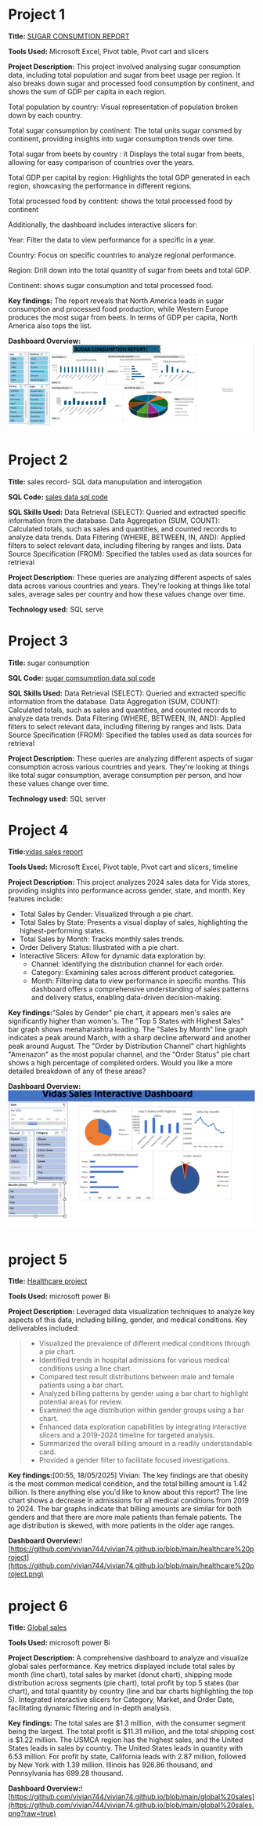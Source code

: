 # Project 1

**Title:** [SUGAR CONSUMTION REPORT](https://view.officeapps.live.com/op/view.aspx?src=https%3A%2F%2Fraw.githubusercontent.com%2Fvivian744%2Fvivian74.github.io%2Frefs%2Fheads%2Fmain%2FMY%2520DASH%2520BOARD%2520sugar_consumption_dataset.xlsx&wdOrigin=BROWSELINK)

**Tools Used:** Microsoft Excel, Pivot table, Pivot cart and slicers

**Project Description:**  This project involved analysing  sugar consumption data, including total population and sugar from beet usage per region. It also breaks down sugar and processed food consumption by continent, and shows the sum of GDP per capita in each region.

Total population by country: Visual representation of population  broken down by each country.

Total sugar consumption by continent: The total units sugar consmed by continent, providing insights into sugar consumption trends over time.

Total sugar from beets by country : it Displays the total sugar from beets, allowing for easy comparison of countries over the years.

Total GDP per capital  by region: Highlights the total GDP generated in each region, showcasing the performance in different regions.

Total processed food by contitent: shows the total processed food by continent

Additionally, the dashboard includes interactive slicers for:

Year: Filter the data to view performance for a specific in  a year.

Country: Focus on specific countries to analyze regional performance.

Region: Drill down into the total quantity of sugar from beets and total GDP.

Continent: shows sugar consumption and total processed food.
 

**Key findings:**
The report reveals that North America leads in sugar consumption and processed food production, while Western Europe produces the most sugar from beets. In terms of GDP per capita, North America also tops the list.

**Dashboard Overview:**
![SUGARCONSUMPTION](SUGARCONSUMPTION.png)

# Project 2

**Title:** sales record- SQL data manupulation and interogation

**SQL Code:** [sales data sql code](https://github.com/vivian744/vivian74.github.io/blob/main/sales_data.sql)

**SQL Skills Used:** Data Retrieval (SELECT): Queried and extracted specific information from the database.
Data Aggregation (SUM, COUNT): Calculated totals, such as sales and quantities, and counted records to analyze data trends.
Data Filtering (WHERE, BETWEEN, IN, AND): Applied filters to select relevant data, including filtering by ranges and lists.
Data Source Specification (FROM): Specified the tables used as data sources for retrieval

**Project Description:** These queries are  analyzing different aspects of sales data across various countries and years. They're looking at things like total sales, average sales per country and how these values change over time. 

**Technology used:** SQL serve

# Project 3

**Title:** sugar consumption

**SQL Code:** [sugar comsumption data sql code](https://github.com/vivian744/vivian74.github.io/blob/main/sugar_consumption.sql)

**SQL Skills Used:** Data Retrieval (SELECT): Queried and extracted specific information from the database.
Data Aggregation (SUM, COUNT): Calculated totals, such as sales and quantities, and counted records to analyze data trends.
Data Filtering (WHERE, BETWEEN, IN, AND): Applied filters to select relevant data, including filtering by ranges and lists.
Data Source Specification (FROM): Specified the tables used as data sources for retrieval


**Project Description:** These queries are  analyzing different aspects of sugar consumption across various countries and years. They're looking at things like total sugar consumption, average consumption per person, and how these values change over time. 

**Technology used:** SQL server

# Project 4

**Title:**[vidas sales report](https://view.officeapps.live.com/op/view.aspx?src=https%3A%2F%2Fraw.githubusercontent.com%2Fvivian744%2Fvivian74.github.io%2Frefs%2Fheads%2Fmain%2F03%2520-%2520Data%2520Analyst%2520Excel%2520Project.xlsx&wdOrigin=BROWSELINK)

**Tools Used:** Microsoft Excel, Pivot table, Pivot cart and slicers, timeline


**Project Description:**
This project analyzes 2024 sales data for Vida stores, providing insights into performance across gender, state, and month. Key features include:
 * Total Sales by Gender: Visualized through a pie chart.
 * Total Sales by State: Presents a visual display of sales, highlighting the highest-performing states.
 * Total Sales by Month: Tracks monthly sales trends.
 * Order Delivery Status: Illustrated with a pie chart.
 * Interactive Slicers: Allow for dynamic data exploration by:
   * Channel: Identifying the distribution channel for each order.
   * Category: Examining sales across different product categories.
   * Month: Filtering data to view performance in specific months.
This dashboard offers a comprehensive understanding of sales patterns and delivery status, enabling data-driven decision-making.

**Key findings:**"Sales by Gender" pie chart, it appears men's sales are significantly higher than women's. The "Top 5 States with Highest Sales" bar graph shows menaharashtra leading. The "Sales by Month" line graph indicates a peak around March, with a sharp decline afterward and another peak around August. The "Order by Distribution Channel" chart highlights "Amenazon" as the most popular channel, and the "Order Status" pie chart shows a high percentage of completed orders. Would you like a more detailed breakdown of any of these areas?

**Dashboard Overview:**![vidassalesreport](vidassalesreport.png)

# project 5

**Title:** [Healthcare project](https://github.com/vivian744/vivian74.github.io/blob/main/HEAALTHCARE%20PROJECT.pbix)

**Tools Used:** microsoft power Bi

**Project Description:**
Leveraged data visualization techniques to analyze key aspects of this data, including billing, gender, and medical conditions.
Key deliverables included:
>  * Visualized the prevalence of different medical conditions through a pie chart.
>  * Identified trends in hospital admissions for various medical conditions using a line chart.
>  * Compared test result distributions between male and female patients using a bar chart.
>  * Analyzed billing patterns by gender using a bar chart to highlight potential areas for review.
>  * Examined the age distribution within gender groups using a bar chart.
>  * Enhanced data exploration capabilities by integrating interactive slicers and a 2019-2024 timeline for targeted analysis.
>  * Summarized the overall billing amount in a readily understandable card.
>  * Provided a gender filter to facilitate focused investigations.

**Key findings:**[00:55, 18/05/2025] Vivian: The key findings are that obesity is the most common medical condition, and the total billing amount is 1.42 billion. Is there anything else you'd like to know about this report?
 The line chart shows a decrease in admissions for all medical conditions from 2019 to 2024. The bar graphs indicate that billing amounts are similar for both genders and that there are more male patients than female patients. The age distribution is skewed, with more patients in the older age ranges.

**Dashboard Overview:**![https://github.com/vivian744/vivian74.github.io/blob/main/healthcare%20project](https://github.com/vivian744/vivian74.github.io/blob/main/healthcare%20project.png)


# project 6

**Title:** [Global sales](https://github.com/vivian744/vivian74.github.io/blob/main/03%20-%20Data%20Analyst%20Excel%20Project.xlsx)

**Tools Used:** microsoft power Bi

**Project Description:** A comprehensive dashboard to analyze and visualize global sales performance. Key metrics displayed include total sales by month (line chart), total sales by market (donut chart), shipping mode distribution across segments (pie chart), total profit by top 5 states (bar chart), and total quantity by country (line and bar charts highlighting the top 5). Integrated interactive slicers for Category, Market, and Order Date, facilitating dynamic filtering and in-depth analysis.

**Key findings:** The total sales are $1.3 million, with the consumer segment being the largest. The total profit is $11.31 million, and the total shipping cost is $1.22 million. The USMCA region has the highest sales, and the United States leads in sales by country. 
 The United States leads in quantity with 6.53 million.
 For profit by state, California leads with 2.87 million, followed by New York with 1.39 million. Illinois has 926.86 thousand, and Pennsylvania has 699.28 thousand.

**Dashboard Overview:**![https://github.com/vivian744/vivian74.github.io/blob/main/global%20sales](https://github.com/vivian744/vivian74.github.io/blob/main/global%20sales.png?raw=true)



